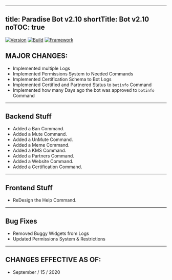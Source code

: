   ---
title: Paradise Bot v2.10
shortTitle: Bot v2.10
noTOC: true
---

[![Version](https://img.shields.io/badge/Paradise-v2.10%20-blueviolet.svg?style=flat)](http://paradisebots.net) [![Build](https://img.shields.io/badge/Build-Passing%20-green.svg?style=flat)](http://paradisebots.net) [![Framework](https://img.shields.io/badge/Framework-Discord.js%20-red.svg?style=flat)](http://paradisebots.net)


## MAJOR CHANGES:
* Implemented multiple Logs
* Implemented Permissions System to Needed Commands
* Implemented Certification Schema to Bot Logs
* Implemented Certified and Partnered Status to `botinfo` Command
* Implemented how many Days ago the bot was approved to `botinfo` Command

---

## Backend Stuff
* Added a Ban Command.
* Added a Mute Command.
* Added a UnMute Command.
* Added a Meme Command.
* Added a KMS Command.
* Added a Partners Command.
* Added a Website Command.
* Added a Certification Command.



---

## Frontend Stuff
* ReDesign the Help Command.

---

## Bug Fixes
* Removed Buggy Widgets from Logs
* Updated Permissions System & Restrictions

---

## CHANGES EFFECTIVE AS OF:
* September / 15 / 2020 
